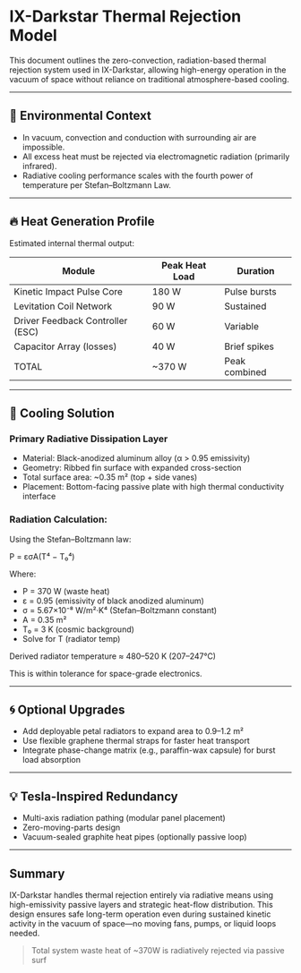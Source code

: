 # IX-Darkstar Thermal Rejection Model

This document outlines the zero-convection, radiation-based thermal rejection system used in IX-Darkstar, allowing high-energy operation in the vacuum of space without reliance on traditional atmosphere-based cooling.

---

## 🌌 Environmental Context

- In vacuum, convection and conduction with surrounding air are impossible.
- All excess heat must be rejected via electromagnetic radiation (primarily infrared).
- Radiative cooling performance scales with the fourth power of temperature per Stefan–Boltzmann Law.

---

## 🔥 Heat Generation Profile

Estimated internal thermal output:

| Module                             | Peak Heat Load | Duration         |
|------------------------------------|----------------|------------------|
| Kinetic Impact Pulse Core          | 180 W          | Pulse bursts     |
| Levitation Coil Network            | 90 W           | Sustained        |
| Driver Feedback Controller (ESC)   | 60 W           | Variable         |
| Capacitor Array (losses)           | 40 W           | Brief spikes     |
| TOTAL                              | ~370 W         | Peak combined    |

---

## 🧊 Cooling Solution

### Primary Radiative Dissipation Layer

- Material: Black-anodized aluminum alloy (α > 0.95 emissivity)
- Geometry: Ribbed fin surface with expanded cross-section
- Total surface area: ~0.35 m² (top + side vanes)
- Placement: Bottom-facing passive plate with high thermal conductivity interface

### Radiation Calculation:

Using the Stefan–Boltzmann law:

P = εσA(T⁴ − T₀⁴)

Where:
- P = 370 W (waste heat)
- ε = 0.95 (emissivity of black anodized aluminum)
- σ = 5.67×10⁻⁸ W/m²·K⁴ (Stefan–Boltzmann constant)
- A = 0.35 m²
- T₀ = 3 K (cosmic background)
- Solve for T (radiator temp)

Derived radiator temperature ≈ 480–520 K (207–247°C)

This is within tolerance for space-grade electronics.

---

## 🌀 Optional Upgrades

- Add deployable petal radiators to expand area to 0.9–1.2 m²
- Use flexible graphene thermal straps for faster heat transport
- Integrate phase-change matrix (e.g., paraffin-wax capsule) for burst load absorption

---

## 💡 Tesla-Inspired Redundancy

- Multi-axis radiation pathing (modular panel placement)
- Zero-moving-parts design
- Vacuum-sealed graphite heat pipes (optionally passive loop)

---

## Summary

IX-Darkstar handles thermal rejection entirely via radiative means using high-emissivity passive layers and strategic heat-flow distribution. This design ensures safe long-term operation even during sustained kinetic activity in the vacuum of space—no moving fans, pumps, or liquid loops needed.

> Total system waste heat of ~370W is radiatively rejected via passive surf

